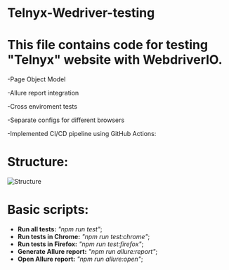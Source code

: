 # Telnyx-Wedriver-testing
# This file contains code for testing "Telnyx" website with WebdriverIO.
-Page Object Model

-Allure report integration

-Cross enviroment tests

-Separate configs for different browsers

-Implemented CI/CD pipeline using GitHub Actions:

# Structure:

![Structure](https://github.com/user-attachments/assets/5923eaf3-a444-40a5-8ee2-f11adb613db3)

# Basic scripts:
 - **Run all tests:** _"npm run test"_;
 - **Run tests in Chrome:** _"npm run test:chrome"_;
 - **Run tests in Firefox:** _"npm run test:firefox"_;
 - **Generate Allure report:** _"npm run allure:report"_;
 - **Open Allure report:** _"npm run allure:open"_; 

